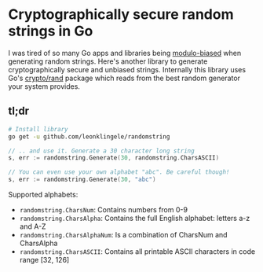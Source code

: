# Cryptographically secure random strings in Go

I was tired of so many Go apps and libraries being [modulo-biased](https://stackoverflow.com/a/10984975) when generating random strings.
Here's another library to generate cryptographically secure and unbiased strings.
Internally this library uses Go's [crypto/rand](https://golang.org/pkg/crypto/rand/) package which reads from the best random generator your system provides.

## tl;dr

```sh
# Install library
go get -u github.com/leonklingele/randomstring
```

```go
// .. and use it. Generate a 30 character long string
s, err := randomstring.Generate(30, randomstring.CharsASCII)
```

```go
// You can even use your own alphabet "abc". Be careful though!
s, err := randomstring.Generate(30, "abc")
```

Supported alphabets:

- `randomstring.CharsNum`: Contains numbers from 0-9
- `randomstring.CharsAlpha`: Contains the full English alphabet: letters a-z and A-Z
- `randomstring.CharsAlphaNum`: Is a combination of CharsNum and CharsAlpha
- `randomstring.CharsASCII`: Contains all printable ASCII characters in code range [32, 126]
